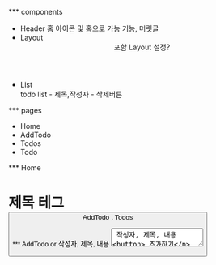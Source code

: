 *** components
- Header
    홈 아이콘 및 홈으로 가능 기능, 머릿글
- Layout
    <Header> 포함
    Layout 설정?
- List
     <div> todo list
    - 제목,작성자
    - 삭제버튼


*** pages
- Home
- AddTodo
- Todos
- Todo 

*** Home
<Layout>
<h1> 제목 테그
<button> AddTodo , Todos

*** AddTodo
<Layout>
<AddTodoForm>
    <text> or <label> 작성자, 제목, 내용
    <textarea> 작성자, 제목, 내용
    <button> 추가하기

*** Todos
<Layout>
<TodosList>
<List>

*** Todo
<Layout>
<text> or <div> 아이디, 이전으로, 제목, 내용
<button> 수정
    <text> or <div> 제목
    <textarea> 내용
    <button> 저장